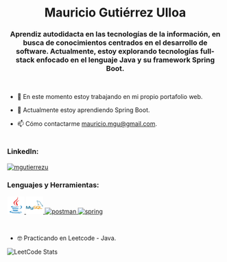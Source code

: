<h1 align="center">Mauricio Gutiérrez Ulloa</h1>
<h3 align="center">Aprendiz autodidacta en las tecnologías de la información, en busca de conocimientos centrados en el desarrollo de software. Actualmente, estoy explorando tecnologías full-stack enfocado en el lenguaje Java y su framework Spring Boot.</h3>

<br>

- 🔭 En este momento estoy trabajando en mi propio portafolio web.

- 🌱 Actualmente estoy aprendiendo Spring Boot.

- 📫 Cómo contactarme mauricio.mgu@gmail.com.
<br><br>
<h3 align="left">LinkedIn:</h3>
<p align="left">
<a href="https://linkedin.com/in/mgutierrezu" target="blank"><img align="center" src="https://raw.githubusercontent.com/rahuldkjain/github-profile-readme-generator/master/src/images/icons/Social/linked-in-alt.svg" alt="mgutierrezu" height="30" width="40" /></a>
</p>

<h3 align="left">Lenguajes y Herramientas:</h3>
<p align="left"> <a href="https://www.java.com" target="_blank" rel="noreferrer"> <img src="https://raw.githubusercontent.com/devicons/devicon/master/icons/java/java-original.svg" alt="java" width="40" height="40"/> </a> <a href="https://www.mysql.com/" target="_blank" rel="noreferrer"> <img src="https://raw.githubusercontent.com/devicons/devicon/master/icons/mysql/mysql-original-wordmark.svg" alt="mysql" width="40" height="40"/> </a> <a href="https://postman.com" target="_blank" rel="noreferrer"> <img src="https://www.vectorlogo.zone/logos/getpostman/getpostman-icon.svg" alt="postman" width="40" height="40"/> </a> <a href="https://spring.io/" target="_blank" rel="noreferrer"> <img src="https://www.vectorlogo.zone/logos/springio/springio-icon.svg" alt="spring" width="40" height="40"/> </a> </p>

<br>

- 🤓 Practicando en Leetcode - Java.
  
![LeetCode Stats](https://leetcode.card.workers.dev/mgutierrezu?theme=nord&font=baloo&extension=null)
